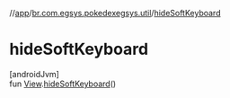 //[app](../../index.md)/[br.com.egsys.pokedexegsys.util](index.md)/[hideSoftKeyboard](hide-soft-keyboard.md)

# hideSoftKeyboard

[androidJvm]\
fun [View](https://developer.android.com/reference/kotlin/android/view/View.html).[hideSoftKeyboard](hide-soft-keyboard.md)()
